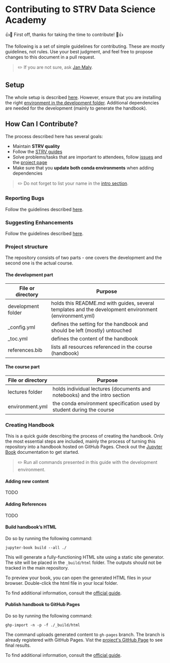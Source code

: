 # Contributing to STRV Data Science Academy

👍🎉 First off, thanks for taking the time to contribute! 🎉👍

The following is a set of simple guidelines for contributing. These are mostly guidelines, not rules. Use your best
judgment, and feel free to propose changes to this document in a pull request.

> ✏️ If you are not sure, ask [Jan Maly](https://github.com/honzaMaly).

## Setup

The whole setup is described [here](../lectures/00_start/environment-setup.md#setup). However, ensure that you are
installing the right [environment in the development folder](environment.yml). Additional dependencies are needed for
the development (mainly to generate the handbook).

## How Can I Contribute?

The process described here has several goals:

- Maintain **STRV quality**
- Follow the [STRV guides](https://github.com/strvcom/awesome-ds-docs/tree/master/guides)
- Solve problems/tasks that are important to attendees, follow [issues](https://github.com/strvcom/ds-academy/issues)
  and the [project page](https://github.com/strvcom/ds-academy/projects/1)
- Make sure that you **update both conda environments** when adding dependencies

> ✏️ Do not forget to list your name in the [intro section](../README.md#strv-data-science-academy).

### Reporting Bugs

Follow the guidelines described [here](../README.md#reporting-bugs).

### Suggesting Enhancements

Follow the guidelines described [here](../README.md#suggesting-enhancements).

### Project structure

The repository consists of two parts - one covers the development and the second one is the actual course.

#### The development part

| File or directory  | Purpose                                                                                               |
|--------------------|-------------------------------------------------------------------------------------------------------|
| development folder | holds this README.md with guides, several templates and the development environment (environment.yml) |
 | _config.yml        | defines the setting for the handbook and should be left (mostly) untouched                            |
 | _toc.yml           | defines the content of the handbook                                                                   |
 | references.bib     | lists all resources referenced in the course (handbook)                                               |

#### The course part

| File or directory | Purpose                                                                   |
|-------------------|---------------------------------------------------------------------------|
| lectures folder   | holds individual lectures (documents and notebooks) and the intro section |
 | environment.yml   | the conda environment specification used by student during the course     |

### Creating Handbook

This is a quick guide describing the process of creating the handbook. Only the most essential steps are included,
mainly the process of turning this repository into a handbook hosted on GitHub Pages. Check out
the [Jupyter Book](https://jupyterbook.org/en/stable/intro.html) documentation to get started.

> ✏️ Run all commands presented in this guide with the development environment.

#### Adding new content

TODO

#### Adding References

TODO

#### Build handbook’s HTML

Do so by running the following command:

```console
jupyter-book build --all ./
```

This will generate a fully-functioning HTML site using a static site generator. The site will be placed in
the `_build/html` folder. The outputs should not be tracked in the main repository.

To preview your book, you can open the generated HTML files in your browser. Double-click the html file in your
local folder.

To find additional information, consult the [official guide](https://jupyterbook.org/en/stable/start/build.html).

#### Publish handbook to GitHub Pages

Do so by running the following command:

```console
ghp-import -n -p -f ./_build/html
```

The command uploads generated content to `gh-pages` branch. The branch is already registered with GitHub Pages. Vist the
[project's GitHub Page](https://strvcom.github.io/ds-academy/intro.html) to see final results.

To find additional information, consult the [official guide](https://jupyterbook.org/en/stable/start/publish.html).
